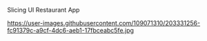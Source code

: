Slicing UI Restaurant App

https://user-images.githubusercontent.com/109071310/203331256-fc91379c-a9cf-4dc6-aeb1-17fbceabc5fe.jpg
